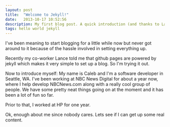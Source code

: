 ```yaml
---
layout: post
title:  "Welcome to Jekyll!"
date:   2013-10-17 10:52:56
description: My first blog post. A quick introduction (and thanks to Lance for intruducing me to jekyll!).
tags: hello world jekyll
---
```


I've been meaning to start blogging for a little while now but never got around
to it because of the hassle involved in setting everything up.

Recently my co-worker Lance told me that github pages are powered by jekyll which makes
it very simple to set up a blog. So I'm trying it out.

Now to introduce myself: My name is Caleb and I'm a software developer in Seattle, WA.
I've been working at NBC News Digital for about a year now, where I help develop NBCNews.com along with a really cool group of people.
We have some pretty neat things going on at the moment and it has been a lot of fun so far.

Prior to that, I worked at HP for one year.

Ok, enough about me since nobody cares. Lets see if I can get up some real content.
